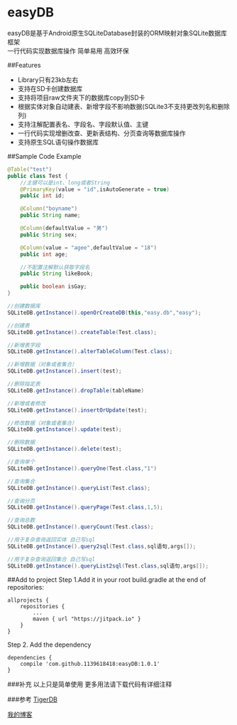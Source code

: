 # easyDB

easyDB是基于Android原生SQLiteDatabase封装的ORM映射对象SQLite数据库框架<br> 
一行代码实现数据库操作 简单易用 高效环保

##Features
* Library只有23kb左右
* 支持在SD卡创建数据库
* 支持将项目raw文件夹下的数据库copy到SD卡
* 根据实体对象自动建表、新增字段不影响数据(SQLite3不支持更改列名和删除列)
* 支持注解配置表名、字段名、字段默认值、主键
* 一行代码实现增删改查、更新表结构、分页查询等数据库操作
* 支持原生SQL语句操作数据库

##Sample Code Example
```java
@Table("test")
public class Test {
    //主键可以是int、long或者String
    @PrimaryKey(value = "id",isAutoGenerate = true)
    public int id;

    @Column("boyname")
    public String name;

    @Column(defaultValue = "男")
    public String sex;

    @Column(value = "agee",defaultValue = "18")
    public int age;

    //不配置注解默认获取字段名
    public String likeBook;

    public boolean isGay;
}

//创建数据库
SQLiteDB.getInstance().openOrCreateDB(this,"easy.db","easy");

//创建表
SQLiteDB.getInstance().createTable(Test.class);

//新增表字段
SQLiteDB.getInstance().alterTableColumn(Test.class);

//新增数据（对象或者集合）
SQLiteDB.getInstance().insert(test);

//删除指定表
SQLiteDB.getInstance().dropTable(tableName)

//新增或者修改
SQLiteDB.getInstance().insertOrUpdate(test);

//修改数据（对象或者集合）
SQLiteDB.getInstance().update(test);

//删除数据
SQLiteDB.getInstance().delete(test);

//查询单个
SQLiteDB.getInstance().queryOne(Test.class,"1")

//查询集合
SQLiteDB.getInstance().queryList(Test.class);

//查询分页
SQLiteDB.getInstance().queryPage(Test.class,1,5);

//查询总数
SQLiteDB.getInstance().queryCount(Test.class);

//用于复杂查询返回实体 自己写sql
SQLiteDB.getInstance().query2sql(Test.class,sql语句,args[]);

//用于复杂查询返回集合 自己写sql
SQLiteDB.getInstance().queryList2sql(Test.class,sql语句,args[]);

```
##Add to project
Step 1.Add it in your root build.gradle at the end of repositories:
```
allprojects {
    repositories {
        ...
        maven { url "https://jitpack.io" }
    }
}
```
Step 2. Add the dependency
```
dependencies {
    compile 'com.github.1139618418:easyDB:1.0.1'
}
```

###补充
以上只是简单使用 更多用法请下载代码有详细注释

###参考
[TigerDB](https://github.com/huyongli/TigerDB)<br>

[我的博客](http://blog.csdn.net/u011507982/article)
